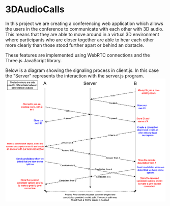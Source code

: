 # 3DAudioCalls

In this project we are creating a conferencing web application which allows the users in the conference to communicate with each other with 3D audio. This means that they are able to move around in a virtual 3D environment where participants who are closer together are able to hear each other more clearly than those stood further apart or behind an obstacle.

These features are implemented using WebRTC connections and the Three.js JavaScript library.

Below is a diagram showing the signaling process in client.js. In this case the "Server" represents the interaction with the server.js program.
![A diagram showing the WebRTC signaling process](/WebRTC-signaling.png)
